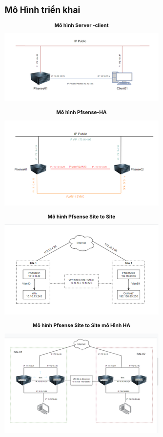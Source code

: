 # Mô Hình triển khai

<h3 align="center"> Mô hình Server -client </h3>


<dev align="center"> <img src="../../Images/Pfsense/Lab/97.png"></dev>

<h3 align="center"> Mô hình Pfsense-HA </h3>


<dev align="center"> <img src="../../Images/Pfsense/Lab/98.png"></dev>

<h3 align="center"> Mô hình Pfsense Site to Site </h3>


<dev align="center"> <img src="../../Images/Pfsense/Lab/137.png"></dev>


<h3 align="center"> Mô hình Pfsense Site to Site mô Hình HA </h3>


<dev align="center"> <img src="../../Images/Pfsense/Lab/165.png"></dev>

